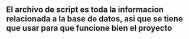 ## El archivo de script es toda la informacion relacionada a la base de datos, asi que se tiene que usar para que funcione bien el proyecto
